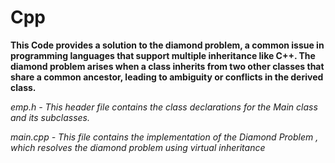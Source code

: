 # Cpp

**This Code provides a solution to the diamond problem, a common issue in programming languages that support multiple inheritance like C++.
The diamond problem arises when a class inherits from two other classes that share a common ancestor, leading to ambiguity or conflicts in the derived class.**

*emp.h - This header file contains the class declarations for the Main class and its subclasses.*

*main.cpp -  This file contains the implementation of the Diamond Problem , which resolves the diamond problem using virtual inheritance* 
